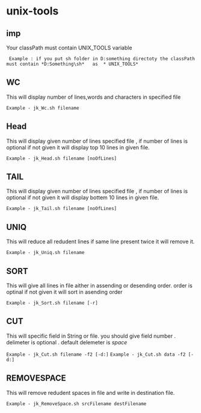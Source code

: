 unix-tools
==========


imp 
-------------
  Your classPath must contain UNIX_TOOLS variable
 
 ` Example : if you put sh folder in D:something directoty
  the classPath must contain *D:Something\sh*   as  * UNIX_TOOLS*`
  
  
WC
--------------

This will display number of lines,words and characters in specified file

`Example - jk_Wc.sh filename`


Head
--------------

This will display given number of lines specified file , if number of lines is optional if not given it will display top  10 lines in given file.

`Example - jk_Head.sh filename [noOfLines]`

TAIL
--------------

This will display given number of lines specified file , if number of lines is optional if not given it will display bottem  10 lines in given file.

`Example - jk_Tail.sh filename [noOfLines]`


UNIQ
--------------

This will reduce all redudent lines if same line present twice it will remove it.

`Example - jk_Uniq.sh filename `


SORT
--------------

This will give all lines in file aither in assending or desending order.
    order is optinal if not given it will sort in asending order
    
`Example - jk_Sort.sh filename [-r]`

CUT
--------------

This will specific field in String or file. you should give field number .
delimeter is optional . default delemeter is *space*
    
`Example - jk_Cut.sh filename -f2 [-d:]`
`Example - jk_Cut.sh data -f2 [-d:]`

REMOVESPACE
--------------

This will remove redudent spaces in file and write in destination file. 

`Example - jk_RemoveSpace.sh srcFilename destFilename`
